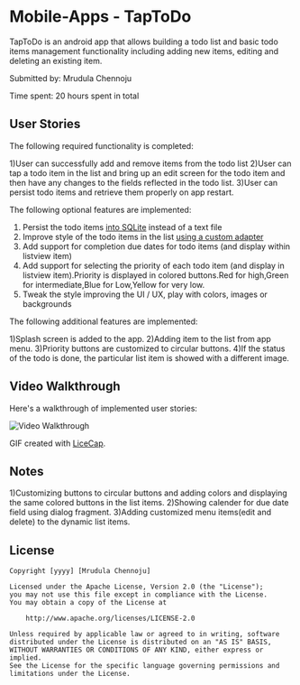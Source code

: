 # Mobile-Apps - TapToDo

TapToDo is an android app that allows building a todo list and basic todo items management functionality including adding new items, editing and deleting an existing item.

Submitted by: Mrudula Chennoju

Time spent: 20 hours spent in total

## User Stories

The following required functionality is completed:

1)User can successfully add and remove items from the todo list
2)User can tap a todo item in the list and bring up an edit screen for the todo item and then have any changes to the fields reflected in the todo list.
3)User can persist todo items and retrieve them properly on app restart.


The following optional features are implemented:

1) Persist the todo items [into SQLite](http://guides.codepath.com/android/Persisting-Data-to-the-Device#sqlite) instead of a text file
2) Improve style of the todo items in the list [using a custom adapter](http://guides.codepath.com/android/Using-an-ArrayAdapter-with-ListView)
3) Add support for completion due dates for todo items (and display within listview item)
5) Add support for selecting the priority of each todo item (and display in listview item).Priority is displayed in colored buttons.Red for high,Green for intermediate,Blue for Low,Yellow for very low.
6) Tweak the style improving the UI / UX, play with colors, images or backgrounds

The following additional features are implemented:

1)Splash screen is added to the app.
2)Adding item to the list from app menu.
3)Priority buttons are customized to circular buttons.
4)If the status of the todo is done, the particular list item is showed with a different image.

## Video Walkthrough 
 
Here's a walkthrough of implemented user stories:

<img src='Mobile-Apps/TapToDo1.gif' title='Video Walkthrough' width='' alt='Video Walkthrough' />

GIF created with [LiceCap](http://www.cockos.com/licecap/).

## Notes

1)Customizing buttons to circular buttons and adding colors and displaying the same colored buttons in the list items.
2)Showing calender for due date field using dialog fragment.
3)Adding customized menu items(edit and delete) to the dynamic list items.

## License

    Copyright [yyyy] [Mrudula Chennoju]

    Licensed under the Apache License, Version 2.0 (the "License");
    you may not use this file except in compliance with the License.
    You may obtain a copy of the License at

        http://www.apache.org/licenses/LICENSE-2.0

    Unless required by applicable law or agreed to in writing, software
    distributed under the License is distributed on an "AS IS" BASIS,
    WITHOUT WARRANTIES OR CONDITIONS OF ANY KIND, either express or implied.
    See the License for the specific language governing permissions and
    limitations under the License.
